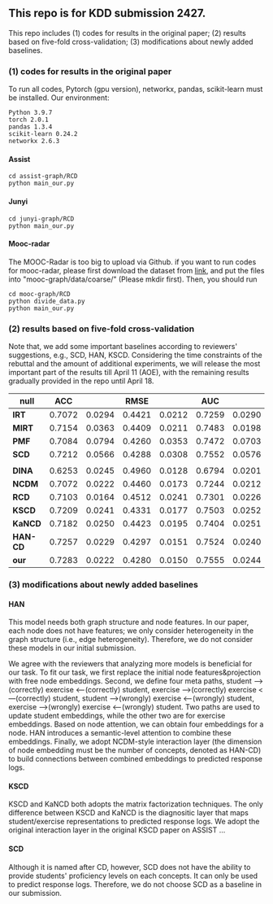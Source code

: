 ## This repo is for KDD submission 2427. 

This repo includes (1) codes for results in the original paper; (2)  results based on five-fold cross-validation; (3) modifications about newly added baselines. 

### (1) codes for results in the original paper
To run all codes, Pytorch (gpu version), networkx, pandas, scikit-learn must be installed. 
Our environment:
```
Python 3.9.7 
torch 2.0.1
pandas 1.3.4
scikit-learn 0.24.2
networkx 2.6.3
```
#### Assist
```
cd assist-graph/RCD
python main_our.py
```
#### Junyi
```
cd junyi-graph/RCD
python main_our.py
```
#### Mooc-radar
The MOOC-Radar is too big to upload via Github. 
if you want to run codes for mooc-radar, please first download the dataset from [link](https://cloud.tsinghua.edu.cn/d/5443ee05152344c79419/), and put the files into "mooc-graph/data/coarse/" (Please mkdir first).
Then, you should run
```
cd mooc-graph/RCD
python divide_data.py
python main_our.py
```

### (2) results based on five-fold cross-validation 
Note that, we add some important baselines according to reviewers' suggestions, e.g., SCD, HAN, KSCD. 
Considering the time constraints of the rebuttal and the amount of additional experiments, we will release the most important part of the results till April 11 (AOE), with the remaining results gradually provided in the repo until April 18. 

| **null**   | **ACC** |  | **RMSE** |  | **AUC** |  | **DOA** | |
|------------|---------|----------|----------|----------|---------|----------|---------|---------|
| **IRT**    | 0.7072  | 0.0294   | 0.4421   | 0.0212   | 0.7259  | 0.0290   | -       |-       |
| **MIRT**   | 0.7154  | 0.0363   | 0.4409   | 0.0211   | 0.7483  | 0.0198   | -       |-       |
| **PMF**    | 0.7084  | 0.0794   | 0.4260   | 0.0353   | 0.7472  | 0.0703   | -       |-       |
| **SCD**    | 0.7212  | 0.0566   | 0.4288   | 0.0308   | 0.7552  | 0.0576   | -       |-       |
|       |         |          |          |          |         |          |         |        |
| **DINA**   | 0.6253  | 0.0245   | 0.4960   | 0.0128   | 0.6794  | 0.0201   | 0.5579  |0.0316   |
| **NCDM**   | 0.7072  | 0.0222   | 0.4460   | 0.0173   | 0.7244  | 0.0212   | 0.5543  |0.0293   |
| **RCD**    | 0.7103  | 0.0164   | 0.4512   | 0.0241   | 0.7301  | 0.0226   | 0.6221  |0.0228   |
| **KSCD**   | 0.7209  | 0.0241   | 0.4331   | 0.0177   | 0.7503  | 0.0252   | 0.5092  |0.0062   |
| **KaNCD**  | 0.7182  | 0.0250   | 0.4423   | 0.0195   | 0.7404  | 0.0251   | 0.6057  |0.0231   |
| **HAN-CD** | 0.7257  | 0.0229   | 0.4297   | 0.0151   | 0.7524  | 0.0240   | 0.6348  |0.0185   |
| **our**    | 0.7283  | 0.0222   | 0.4280   | 0.0150   | 0.7555  | 0.0244   | 0.6383  |0.0207   |

### (3) modifications about newly added baselines
#### HAN
This model needs both graph structure and node features. In our paper, each node does not have features; we only consider heterogeneity in the graph structure (i.e., edge heterogeneity). Therefore, we do not consider these models in our initial submission. 

We agree with the reviewers that analyzing more models is beneficial for our task. To fit our task, we first replace the initial node features&projection with free node embeddings. 
Second, we define four meta paths, student —>(correctly) exercise <—(correctly) student, exercise —>(correctly) exercise <—(correctly) student, student —>(wrongly) exercise <—(wrongly) student, exercise —>(wrongly) exercise <—(wrongly) student. Two paths are used to update student embeddings, while the other two are for exercise embeddings. 
Based on node attention, we can obtain four embeddings for a node. HAN introduces a semantic-level attention to combine these embeddings. Finally, we adopt NCDM-style interaction layer (the dimension of node embedding must be the number of concepts, denoted as HAN-CD) to build connections between combined embeddings to predicted response logs. 
#### KSCD 
KSCD and KaNCD both adopts the matrix factorization techniques. The only difference between KSCD and KaNCD is the diagnositic layer that maps student/exercise representations to predicted response logs. 
We adopt the original interaction layer in the original KSCD paper on ASSIST ... 
#### SCD
Although it is named after CD, however, SCD does not have the ability to provide students' proficiency levels on each concepts.
It can only be used to predict response logs. Therefore, we do not choose SCD as a baseline in our submission. 



<!--Finally, some codes are borrowed from [source1](https://github.com/HFUT-LEC/EduStudio/blob/68611db64e42bebf33be66fa0126de0269b07f74/edustudio/model/CD), and [source2](https://github.com/dmlc/dgl/blob/master/examples/pytorch/han/model_hetero.py] (https://github.com/bigdata-ustc/EduCDM). -->




